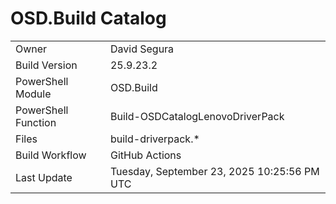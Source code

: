 ﻿# OSD.Build Catalog

| | |
|-|-|
| Owner | David Segura |
| Build Version | 25.9.23.2 |
| PowerShell Module | OSD.Build |
| PowerShell Function | Build-OSDCatalogLenovoDriverPack |
| Files | build-driverpack.* |
| Build Workflow | GitHub Actions |
| Last Update | Tuesday, September 23, 2025 10:25:56 PM UTC |
